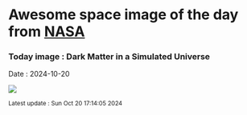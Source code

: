 
# Awesome space image of the day from [NASA](https://api.nasa.gov/)

### Today image : Dark Matter in a Simulated Universe
Date : 2024-10-20

![](https://apod.nasa.gov/apod/image/2410/DarkMatter_KipacAmnh_960.jpg)

<small>Latest update : Sun Oct 20 17:14:05 2024</small>
        